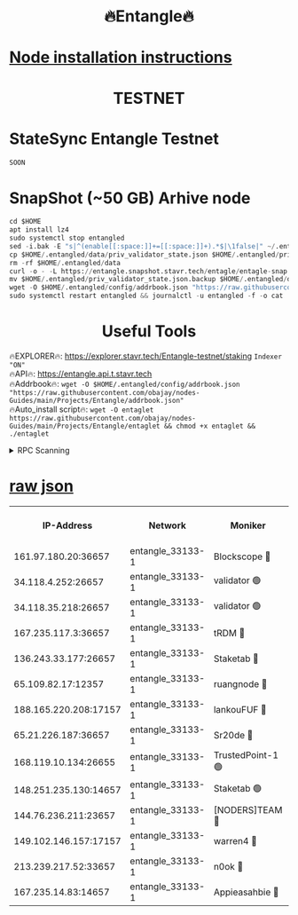 <h1 align="center"> 🔥Entangle🔥</h1>

[Node installation instructions](https://github.com/obajay/nodes-Guides/tree/main/Projects/Entangle)
=

<h1 align="center"> TESTNET</h1>

# StateSync Entangle Testnet
```python
SOON
```
# SnapShot (~50 GB) Arhive node
```python
cd $HOME
apt install lz4
sudo systemctl stop entangled
sed -i.bak -E "s|^(enable[[:space:]]+=[[:space:]]+).*$|\1false|" ~/.entangled/config/config.toml
cp $HOME/.entangled/data/priv_validator_state.json $HOME/.entangled/priv_validator_state.json.backup
rm -rf $HOME/.entangled/data
curl -o - -L https://entangle.snapshot.stavr.tech/entagle/entagle-snap.tar.lz4 | lz4 -c -d - | tar -x -C $HOME/.entangled --strip-components 2
mv $HOME/.entangled/priv_validator_state.json.backup $HOME/.entangled/data/priv_validator_state.json
wget -O $HOME/.entangled/config/addrbook.json "https://raw.githubusercontent.com/obajay/nodes-Guides/main/Projects/Entangle/addrbook.json"
sudo systemctl restart entangled && journalctl -u entangled -f -o cat
```
 <h1 align="center"> Useful Tools</h1>
 
🔥EXPLORER🔥: https://explorer.stavr.tech/Entangle-testnet/staking        `Indexer "ON"` \
🔥API🔥:      https://entangle.api.t.stavr.tech \
🔥Addrbook🔥: ```wget -O $HOME/.entangled/config/addrbook.json "https://raw.githubusercontent.com/obajay/nodes-Guides/main/Projects/Entangle/addrbook.json"``` \
🔥Auto_install script🔥:  `wget -O entaglet https://raw.githubusercontent.com/obajay/nodes-Guides/main/Projects/Entangle/entaglet && chmod +x entaglet && ./entaglet`


<details>
<summary>RPC Scanning</summary>

<h2 align="center"> We scan nodes in real time every 4 hours. And we provide the final result of RPC endpoints.
We cannot influence the operation of these nodes in any way. </h2>


```python
If Voting Power is higher than 0 --> then the Node is a validator of the network and may be subject to attack and be a potential threat to the chain.
```
```python
We marked such validators with a red symbol
```

</details>

[raw json](https://rpc-check.entangt.stavr.tech/entangt/rpc-entangt-result.json)
=


<table><tr><th>IP-Address</th><th>Network</th><th>Moniker</th><th>Latest Block Height</th><th>Earliest Block Height</th><th>Catching Up</th><th>Tx Index</th><th>Voting Power</th><th>Scan Time</th></tr><tr><td>161.97.180.20:36657</td><td>entangle_33133-1</td><td>Blockscope 🔴</td><td>2475840</td><td>1</td><td>False</td><td>off</td><td>308878253135374</td><td>2024-03-04T11:01:46.171575525UTC</td></tr><tr><td>34.118.4.252:26657</td><td>entangle_33133-1</td><td>validator 🟢</td><td>2475841</td><td>1</td><td>False</td><td>on</td><td>0</td><td>2024-03-04T11:01:48.879960323UTC</td></tr><tr><td>34.118.35.218:26657</td><td>entangle_33133-1</td><td>validator 🟢</td><td>2475846</td><td>1</td><td>False</td><td>on</td><td>0</td><td>2024-03-04T11:02:11.101539363UTC</td></tr><tr><td>167.235.117.3:36657</td><td>entangle_33133-1</td><td>tRDM 🔴</td><td>2475846</td><td>1</td><td>False</td><td>on</td><td>213373109649038</td><td>2024-03-04T11:02:11.383134293UTC</td></tr><tr><td>136.243.33.177:26657</td><td>entangle_33133-1</td><td>Staketab 🔴</td><td>2475845</td><td>660001</td><td>False</td><td>on</td><td>179509621078169</td><td>2024-03-04T11:02:02.098344561UTC</td></tr><tr><td>65.109.82.17:12357</td><td>entangle_33133-1</td><td>ruangnode 🔴</td><td>2475840</td><td>1312001</td><td>False</td><td>off</td><td>552603705129802</td><td>2024-03-04T11:01:46.542481133UTC</td></tr><tr><td>188.165.220.208:17157</td><td>entangle_33133-1</td><td>lankouFUF 🔴</td><td>2475841</td><td>1910001</td><td>False</td><td>off</td><td>330048455084974</td><td>2024-03-04T11:01:51.183957306UTC</td></tr><tr><td>65.21.226.187:36657</td><td>entangle_33133-1</td><td>Sr20de 🔴</td><td>2475840</td><td>2049001</td><td>False</td><td>off</td><td>29212140903389</td><td>2024-03-04T11:01:45.889545708UTC</td></tr><tr><td>168.119.10.134:26655</td><td>entangle_33133-1</td><td>TrustedPoint-1 🟢</td><td>2475846</td><td>2268001</td><td>False</td><td>off</td><td>0</td><td>2024-03-04T11:02:11.600548668UTC</td></tr><tr><td>148.251.235.130:14657</td><td>entangle_33133-1</td><td>Staketab 🟢</td><td>2475840</td><td>2272001</td><td>False</td><td>on</td><td>0</td><td>2024-03-04T11:01:45.575271539UTC</td></tr><tr><td>144.76.236.211:23657</td><td>entangle_33133-1</td><td>[NODERS]TEAM 🔴</td><td>2475845</td><td>2304001</td><td>False</td><td>off</td><td>26809144412468265</td><td>2024-03-04T11:02:01.880030078UTC</td></tr><tr><td>149.102.146.157:17157</td><td>entangle_33133-1</td><td>warren4 🔴</td><td>2475845</td><td>2327001</td><td>False</td><td>on</td><td>502710238776467</td><td>2024-03-04T11:02:01.655309063UTC</td></tr><tr><td>213.239.217.52:33657</td><td>entangle_33133-1</td><td>n0ok 🔴</td><td>2475845</td><td>2375845</td><td>False</td><td>off</td><td>46610615601064238</td><td>2024-03-04T11:02:06.404129858UTC</td></tr><tr><td>167.235.14.83:14657</td><td>entangle_33133-1</td><td>Appieasahbie 🔴</td><td>2475846</td><td>2436001</td><td>False</td><td>on</td><td>43265521081822309</td><td>2024-03-04T11:02:10.717419672UTC</td></tr></table>
